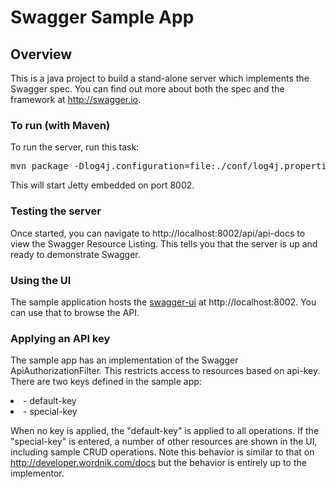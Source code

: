 # Swagger Sample App

## Overview
This is a java project to build a stand-alone server which implements the Swagger spec.  You can find out more about both the spec and the framework at http://swagger.io.  

### To run (with Maven)
To run the server, run this task:
<pre>
mvn package -Dlog4j.configuration=file:./conf/log4j.properties jetty:run
</pre>

This will start Jetty embedded on port 8002.

### Testing the server
Once started, you can navigate to http://localhost:8002/api/api-docs to view the Swagger Resource Listing.
This tells you that the server is up and ready to demonstrate Swagger.

### Using the UI

The sample application hosts the [swagger-ui](https://github.com/swagger-api/swagger-ui) at http://localhost:8002. You can use that to browse the API.

### Applying an API key
The sample app has an implementation of the Swagger ApiAuthorizationFilter.  This restricts access to resources based on api-key.  There are two keys defined in the sample app:

<li>- default-key</li>

<li>- special-key</li>

When no key is applied, the "default-key" is applied to all operations.  If the "special-key" is entered, a number of other resources are shown in the UI, including sample CRUD operations.  Note this behavior is similar to that on http://developer.wordnik.com/docs but the behavior is entirely up to the implementor.